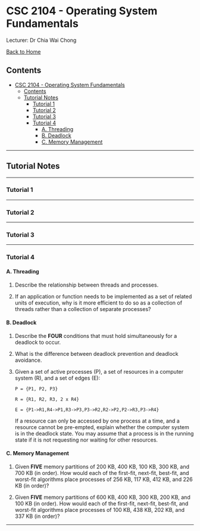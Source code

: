 # CSC 2104 - Operating System Fundamentals

Lecturer: Dr Chia Wai Chong

[Back to Home](index.md)

## Contents

- [CSC 2104 - Operating System Fundamentals](#csc-2104---operating-system-fundamentals)
  - [Contents](#contents)
  - [Tutorial Notes](#tutorial-notes)
    - [Tutorial 1](#tutorial-1)
    - [Tutorial 2](#tutorial-2)
    - [Tutorial 3](#tutorial-3)
    - [Tutorial 4](#tutorial-4)
      - [A. Threading](#a-threading)
      - [B. Deadlock](#b-deadlock)
      - [C. Memory Management](#c-memory-management)

---

## Tutorial Notes

---

### Tutorial 1

---

### Tutorial 2

---

### Tutorial 3

---

### Tutorial 4

#### A. Threading

1. Describe the relationship between threads and processes.

2. If an application or function needs to be implemented as a set of related units of execution, why is it more efficient to do so as a collection of threads rather than a collection of separate processes?

#### B. Deadlock

1. Describe the **FOUR** conditions that must hold simultaneously for a deadlock to occur.

2. What is the difference between deadlock prevention and deadlock avoidance.

3. Given a set of active processes (P), a set of resources in a computer system (R), and a set of edges (E):

    `P = {P1, P2, P3}`

    `R = {R1, R2, R3, 2 x R4}`

    `E = {P1->R1,R4->P1,R3->P3,P3->R2,R2->P2,P2->R3,P3->R4}`

    If a resource can only be accessed by one process at a time, and a resource cannot be pre-empted, explain whether the computer system is in the deadlock state. You may assume that a process is in the running state if it is not requesting nor waiting for other resources.

#### C. Memory Management

1. Given **FIVE** memory partitions of 200 KB, 400 KB, 100 KB, 300 KB, and 700 KB (in order). How would each of the first-fit, next-fit, best-fit, and worst-fit algorithms place processes of 256 KB, 117 KB, 412 KB, and 226 KB (in order)?

2. Given **FIVE** memory partitions of 600 KB, 400 KB, 300 KB, 200 KB, and 100 KB (in order). How would each of the first-fit, next-fit, best-fit, and worst-fit algorithms place processes of 100 KB, 438 KB, 202 KB, and 337 KB (in order)?

---
